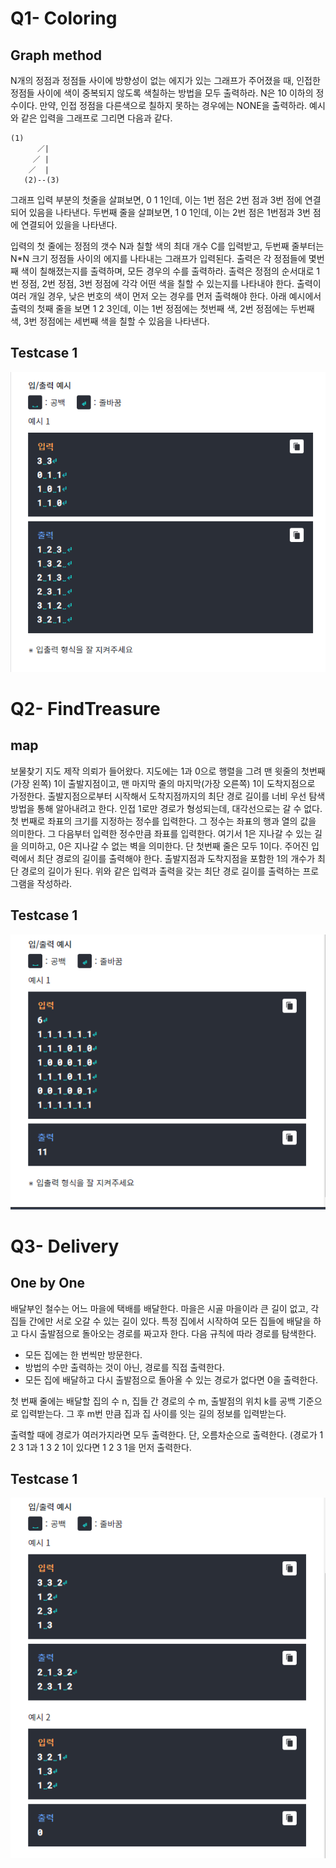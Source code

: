 # Q1- Coloring
## Graph method

N개의 정점과 정점들 사이에  방향성이 없는 에지가 있는 그래프가 주어졌을 때,
인접한 정점들 사이에 색이 중복되지 않도록 색칠하는 방법을 모두 출력하라. N은 10
이하의 정수이다. 만약, 인접 정점을 다른색으로 칠하지 못하는 경우에는 NONE을
출력하라. 
예시와 같은 입력을 그래프로 그리면 다음과 같다.

	(1)
          ／|
         ／ |
        ／  |
       (2)--(3)

그래프 입력 부분의 첫줄을 살펴보면, 0 1 1인데, 이는 1번 점은 2번 점과 3번 점에
연결되어 있음을 나타낸다.
두번째 줄을 살펴보면, 1 0 1인데, 이는 2번 점은 1번점과 3번 점에 연결되어 있을을
나타낸다.

입력의 첫 줄에는 정점의 갯수 N과 칠할 색의 최대 개수 C를 입력받고, 두번째
줄부터는 N*N 크기 정점들 사이의 에지를 나타내는 그래프가 입력된다.
출력은 각 정점들에 몇번 째 색이 칠해졌는지를 출력하며, 모든 경우의 수를 
출력하라.
출력은 정점의 순서대로 1번 정점, 2번 정점, 3번 정점에 각각 어떤 색을 칠할 수
있는지를 나타내야 한다. 출력이 여러 개일 경우, 낮은 번호의 색이 먼저 오는 경우를
먼저 출력해야 한다.
아래 예시에서 출력의 첫째 줄을 보면 1 2 3인데, 이는 1번 정점에는 첫번째 색, 2번
정점에는 두번째 색, 3번 정점에는 세번째 색을 칠할 수 있음을 나타낸다.

Testcase 1 <br>
-----------
![testcase_1](./img/testcase_1.png)

# Q2- FindTreasure
## map

보물찾기 지도 제작 의뢰가 들어왔다. 지도에는 1과 0으로 행렬을
그려 맨 윗줄의 첫번째(가장 왼쪽) 1이 출발지점이고, 맨 마지막 
줄의 마지막(가장 오른쪽) 1이 도착지점으로 가정한다.
출발지점으로부터 시작해서 도착지점까지의 최단 경로 길이를
너비 우선 탐색 방법을 통해 알아내려고 한다. 인접 1로만 경로가
형성되는데, 대각선으로는 갈 수 없다.
첫 번째로 좌표의 크기를 지정하는 정수를 입력한다. 그 정수는
좌표의 행과 열의 값을 의미한다.
그 다음부터 입력한 정수만큼 좌표를 입력한다. 여기서 1은
지나갈 수 있는 길을 의미하고, 0은 지나갈 수 없는 벽을
의미한다. 단 첫번째 줄은 모두 1이다.
주어진 입력에서 최단 경로의 길이를 출력해야 한다. 출발지점과
도착지점을 포함한 1의 개수가 최단 경로의 길이가 된다.
위와 같은 입력과 출력을 갖는 최단 경로 길이를 출력하는
프로그램을 작성하라.

Testcase 1 <br>
-----------
![testcase_2](./img/testcase_2.png)


# Q3- Delivery
## One by One

배달부인 철수는 어느 마을에 택배를 배달한다.
마을은 시골 마을이라 큰 길이 없고, 각 집들 간에만 서로 오갈 수
있는 길이 있다.
특정 집에서 시작하여 모든 집들에 배달을 하고 다시 출발점으로
돌아오는 경로를 짜고자 한다.
다음 규칙에 따라 경로를 탐색한다.

- 모든 집에는 한 번씩만 방문한다.
- 방법의 수만 출력하는 것이 아닌, 경로를 직접 출력한다.
- 모든 집에 배달하고 다시 출발점으로 돌아올 수 있는 경로가
없다면 0을 출력한다.

첫 번째 줄에는 배달할 집의 수 n, 집들 간 경로의 수 m, 출발점의 
위치 k를 공백 기준으로 입력받는다.
그 후 m번 만큼 집과 집 사이를 잇는 길의 정보를 입력받는다.

출력할 때에 경로가 여러가지라면 모두 출력한다.
단,  오름차순으로 출력한다. (경로가 1 2 3 1과 1 3 2 1이 있다면 1
2 3 1을 먼저 출력한다. 

Testcase 1 <br>
-----------
![testcase_3](./img/testcase_3.png)


